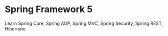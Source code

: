 # Spring Framework 5
Learn Spring Core, Spring AOP, Spring MVC, Spring Security, Spring REST, Hibernate
